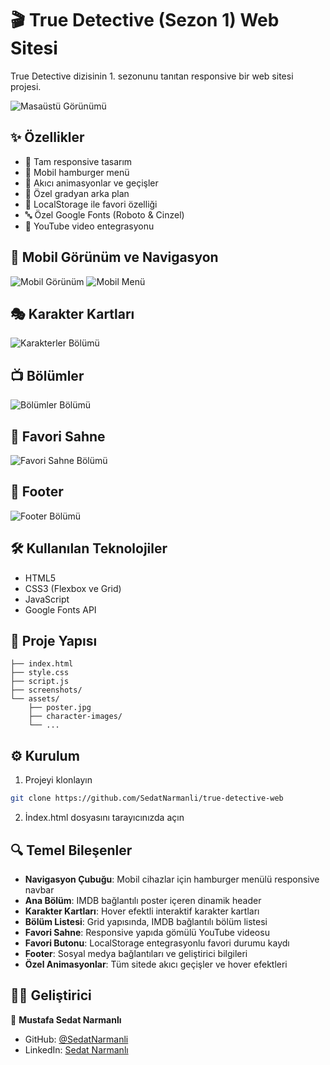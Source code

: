 # 🎬 True Detective (Sezon 1) Web Sitesi

True Detective dizisinin 1. sezonunu tanıtan responsive bir web sitesi projesi.

![Masaüstü Görünümü](./screenshots/web.png)

## ✨ Özellikler

- 📱 Tam responsive tasarım
- 🍔 Mobil hamburger menü
- 💫 Akıcı animasyonlar ve geçişler
- 🎨 Özel gradyan arka plan
- 💾 LocalStorage ile favori özelliği
- 🔤 Özel Google Fonts (Roboto & Cinzel)
- 🎥 YouTube video entegrasyonu

## 📱 Mobil Görünüm ve Navigasyon
![Mobil Görünüm](./screenshots/mobile.png)
![Mobil Menü](./screenshots/hamburger.png)

## 🎭 Karakter Kartları
![Karakterler Bölümü](./screenshots/karakterler.png)

## 📺 Bölümler
![Bölümler Bölümü](./screenshots/bölümler.png)

## 🎥 Favori Sahne
![Favori Sahne Bölümü](./screenshots/favori.png)

## 👣 Footer
![Footer Bölümü](./screenshots/footer.png)

## 🛠️ Kullanılan Teknolojiler

- HTML5
- CSS3 (Flexbox ve Grid)
- JavaScript
- Google Fonts API

## 📂 Proje Yapısı
```
├── index.html
├── style.css
├── script.js
├── screenshots/
└── assets/
    ├── poster.jpg
    ├── character-images/
    └── ...
```

## ⚙️ Kurulum

1. Projeyi klonlayın
```bash
git clone https://github.com/SedatNarmanli/true-detective-web
```

2. İndex.html dosyasını tarayıcınızda açın

## 🔍 Temel Bileşenler

- **Navigasyon Çubuğu**: Mobil cihazlar için hamburger menülü responsive navbar
- **Ana Bölüm**: IMDB bağlantılı poster içeren dinamik header
- **Karakter Kartları**: Hover efektli interaktif karakter kartları
- **Bölüm Listesi**: Grid yapısında, IMDB bağlantılı bölüm listesi
- **Favori Sahne**: Responsive yapıda gömülü YouTube videosu
- **Favori Butonu**: LocalStorage entegrasyonlu favori durumu kaydı
- **Footer**: Sosyal medya bağlantıları ve geliştirici bilgileri
- **Özel Animasyonlar**: Tüm sitede akıcı geçişler ve hover efektleri

## 👨‍💻 Geliştirici

👤 **Mustafa Sedat Narmanlı**
- GitHub: [@SedatNarmanli](https://github.com/SedatNarmanli)
- LinkedIn: [Sedat Narmanlı](https://www.linkedin.com/in/sedat-narmanli/)